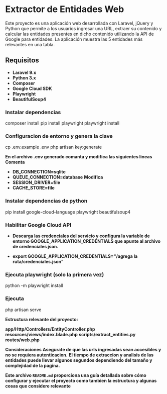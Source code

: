 # Extractor de Entidades Web

Este proyecto es una aplicación web desarrollada con Laravel, jQuery y Python que permite a los usuarios ingresar una URL, extraer su contenido y calcular las entidades presentes en dicho contenido utilizando la API de Google para entidades. La aplicación muestra las 5 entidades más relevantes en una tabla.

## Requisitos

- **Laravel 9.x**
- **Python 3.x**
- **Composer**
- **Google Cloud SDK** 
- **Playwright**
- **BeautifulSoup4**


### Instalar dependencias
composer install
pip install playwright
playwright install

### Configuracion de entorno y genera la clave
cp .env.example .env
php artisan key:generate

**En el archivo .env generado comanta y modifica las siguientes lineas**
**Comenta**
- **DB_CONNECTION=sqlite**
- **QUEUE_CONNECTION=database**
**Modifica**
- **SESSION_DRIVER=file**
- **CACHE_STORE=file**



### Instalar dependencias de python
pip install google-cloud-language playwright beautifulsoup4

### Habilitar Google Cloud API 
- **Descarga las credenciales del servicio y configura la variable de entorno GOOGLE_APPLICATION_CREDENTIALS que apunte al archivo de credenciales json.** 

- **export GOOGLE_APPLICATION_CREDENTIALS="/agrega la ruta/credenciales.json"**

### Ejecuta playwright (solo la primera vez)
python -m playwright install

### Ejecuta
php artisan serve


**Estructura relevante del proyecto:** 

**app/Http/Controllers/EntityController.php**
**resources/views/index.blade.php**
**scripts/extract_entities.py**
**routes/web.php**

**Consideraciones**
**Asegurate de que las urls ingresadas sean accesibles y no se requiera autenticacion.**
**El tiempo de extraccion y analisis de las entidades puede llevar algunos segundos dependiendo del tamaño y complejidad de la pagina.**


**Este archivo `README.md` proporciona una guía detallada sobre cómo configurar y ejecutar el proyecto como tambien la estructura y algunas cosas que considere relevante**
